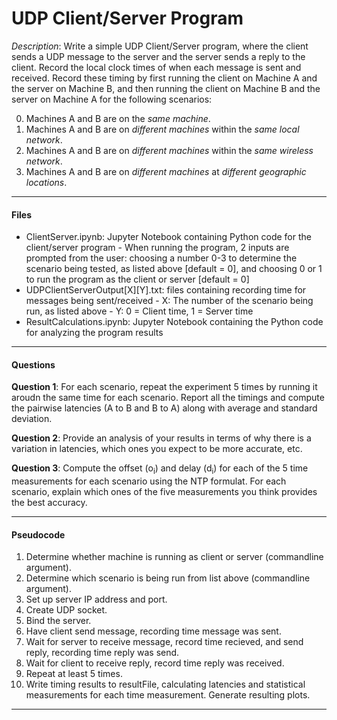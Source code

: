 # UDP Client/Server Program

*Description*: Write a simple UDP Client/Server program, where the client sends a UDP message to the server and the server sends a reply to the client. Record the local clock times of when each message is sent and received. Record these timing by first running the client on Machine A and the server on Machine B, and then running the client on Machine B and the server on Machine A for the following scenarios:

0. Machines A and B are on the _same machine_.
1. Machines A and B are on _different machines_ within the _same local network_.
2. Machines A and B are on _different machines_ within the _same wireless network_.
3. Machines A and B are on _different machines_ at _different geographic locations_.

***

#### Files

- ClientServer.ipynb: Jupyter Notebook containing Python code for the client/server program
        - When running the program, 2 inputs are prompted from the user: choosing a number 0-3 to determine the scenario being
        tested, as listed above [default = 0], and choosing 0 or 1 to run the program as the client or server [default = 0]
- UDPClientServerOutput[X][Y].txt: files containing recording time for messages being sent/received
        - X: The number of the scenario being run, as listed above
        - Y: 0 = Client time, 1 = Server time
- ResultCalculations.ipynb: Jupyter Notebook containing the Python code for analyzing the program results

***

#### Questions
**Question 1**: For each scenario, repeat the experiment 5 times by running it aroudn the same time for each scenario. Report all the timings and compute the pairwise latencies (A to B and B to A) along with average and standard deviation.


**Question 2**: Provide an analysis of your results in terms of why there is a variation in latencies, which ones you expect to be more accurate, etc.


**Question 3**: Compute the offset (o<sub>i</sub>) and delay (d<sub>i</sub>) for each of the 5 time measurements for each scenario using the NTP formulat. For each scenario, explain which ones of the five measurements you think provides the best accuracy.

***

#### Pseudocode
1. Determine whether machine is running as client or server (commandline argument).
2. Determine which scenario is being run from list above (commandline argument).
3. Set up server IP address and port.
4. Create UDP socket.
5. Bind the server.
6. Have client send message, recording time message was sent.
7. Wait for server to receive message, record time recieved, and send reply, recording time reply was send.
8. Wait for client to receive reply, record time reply was received.
9. Repeat at least 5 times.
10. Write timing results to resultFile, calculating latencies and statistical measurements for each time measurement. Generate resulting plots.

***
